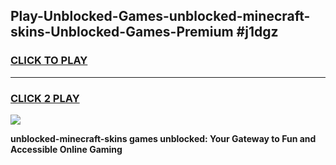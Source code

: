 
## Play-Unblocked-Games-unblocked-minecraft-skins-Unblocked-Games-Premium #j1dgz
<h3>
<a href="https://premium.freeplayer.one?title=unblocked-minecraft-skins&ref=12M">CLICK TO PLAY</a></h3>
<hr>

<h3>
<a href="https://premium.freeplayer.one?title=unblocked-minecraft-skins&ref=12M">CLICK 2 PLAY</a>
  
</h3>

<a href="https://premium.freeplayer.one?title=unblocked-minecraft-skins&ref=12M"><img src="https://clearcache.store/games.png"></a>


**unblocked-minecraft-skins games unblocked: Your Gateway to Fun and Accessible Online Gaming**
